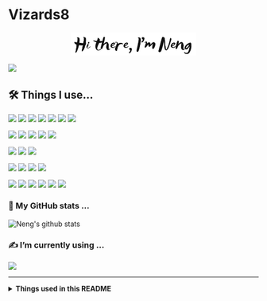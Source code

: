 # Vizards8

<!-- http://yw.yishuzi.cn/image.png?fsize=100&font=Lifelogo%20Easy.ttf&text=Hi%20there,%20I%27m%20Neng&mirror=no&color=111&vcolor=111&bgcolor=fff&alpha=no&output=png&spacing=7&shadow=no&transparent=no&icon=no&iconic=&top_spacing=5&left_spacing=6&icon_size=48 -->
<p align="center">
    <img width="50%" alt="Hi there, I'm Neng" src="./assets/header.png" />
</p>

![](https://vbr.wocr.tk/badge?page_id=Vizards8-visitor-badge&color=779BE7&lcolor=&style=for-the-badge&logo=Github&logoColor=white&custom=CNT%20Views&text=&color=ffffff&cache=on)

## 🛠 Things I use...

![](https://img.shields.io/badge/Java-ED8B00?style=flat-square&logo=openjdk&logoColor=white)
![](https://img.shields.io/badge/-Javascript-F7DF1E?style=flat-square&logo=javascript&logoColor=white)
![](https://img.shields.io/badge/-Typescript-007ACC?style=flat-square&logo=typescript&logoColor=white)
![](https://img.shields.io/badge/Python-3776AB?style=flat-square&logo=python&logoColor=white)
![](https://img.shields.io/badge/HTML5-E34F26?style=flat-square&logo=html5&logoColor=white)
![](https://img.shields.io/badge/CSS3-1572B6?style=flat-square&logo=css3&logoColor=white)
![](https://img.shields.io/badge/-C++-00599C?style=flat-square&logo=c%2B%2B&logoColor=white)
<!-- ![](https://img.shields.io/badge/Swift-FA7343?style=flat-square&logo=swift&logoColor=white) -->

![](https://img.shields.io/badge/React-20232A?style=flat-square&logo=react&logoColor=61DAFB)
![](https://img.shields.io/badge/Vue.js-35495E?style=flat-square&logo=vue.js&logoColor=4FC08D)
![](https://img.shields.io/badge/Next.js-000?style=flat-square&logo=nextdotjs&logoColor=fff&style=for-the-badge)
![](https://img.shields.io/badge/Bootstrap-563D7C?style=flat-square&logo=bootstrap&logoColor=white)
![](https://img.shields.io/badge/Material--UI-0081CB?style=flat-square&logo=material-ui&logoColor=white)
<!-- AntD -->
<!-- Chakra UI -->
<!-- ![](https://img.shields.io/badge/React_Native-20232A?style=flat-square&logo=react&logoColor=61DAFB) -->

![](https://img.shields.io/badge/Django-092E20?style=flat-square&logo=django&logoColor=white)
![](https://img.shields.io/badge/Flask-000000?style=flat-square&logo=flask&logoColor=white)
![](https://img.shields.io/badge/Spring-6DB33F?style=flat-square&logo=spring&logoColor=white)
<!-- <img align="center" width="12%" src="https://fastapi.tiangolo.com/img/logo-margin/logo-teal.png"> -->

![](https://img.shields.io/badge/MySQL-00000F?style=flat-square&logo=mysql&logoColor=white)
![](https://img.shields.io/badge/PostgreSQL-316192?style=flat-square&logo=postgresql&logoColor=white)
![](https://img.shields.io/badge/MongoDB-4EA94B?style=flat-square&logo=mongodb&logoColor=white)
![](https://img.shields.io/badge/redis-%23DD0031.svg?&style=flat-square&logo=redis&logoColor=white)
<!-- ![](https://img.shields.io/badge/SQLite-07405E?style=flat-square&logo=sqlite&logoColor=white) -->

![](https://img.shields.io/badge/-Git-F05032?style=flat-square&logo=git&logoColor=white)
![](https://img.shields.io/badge/-NPM-CB3837?style=flat-square&logo=npm&logoColor=white)
![](https://img.shields.io/badge/Node.js-43853D?style=flat-square&logo=node.js&logoColor=white)
![](https://img.shields.io/badge/docker-%230db7ed.svg?style=flat-square&logo=docker&logoColor=white)
![](https://img.shields.io/badge/Amazon_AWS-232F3E?style=flat-square&logo=amazon-aws&logoColor=white)
![](https://img.shields.io/badge/Google_Cloud-4285F4?style=flat-square&logo=google-cloud&logoColor=white)
<!-- ![](https://img.shields.io/badge/Microsoft_Azure-0089D6?style=flat-square&logo=microsoft-azure&logoColor=white) -->
<!-- ![](https://img.shields.io/badge/Firebase-039BE5?style=flat-square&logo=Firebase&logoColor=white) -->
<!-- ![](https://img.shields.io/badge/Heroku-430098?style=flat-square&logo=heroku&logoColor=white) -->


### 🤔 My GitHub stats ... 

<!-- deploy github readme stats at vercel to link my private repos -->
<img align="center" src="https://github-readme-stats.vercel.app/api?username=Vizards8&show_icons=true&theme=default&count_private=true&include_all_commits=true&theme=buefy&hide_border=true" alt="Neng's github stats" />

### ✍ I’m currently using ... 
<img align="center" src="https://github-readme-stats.vercel.app/api/top-langs/?username=Vizards8&count_private=true&layout=compact&theme=buefy&hide_border=true" />

---

<details>
  <summary><b>Things used in this README</b></summary>
  <br>
  <ol>
    <li>
      <a href="https://github.com/Nathan13888/VisitorBadgeReloaded">Visitor Badge Reloaded</a>
    </li>
    <li>
      <a href="https://github.com/anuraghazra/github-readme-stats">github-readme-stats</a>
    </li>
    <li>
      <a href="https://github.com/Envoy-VC/awesome-badges">Awesome Badges</a>
    </li>
  </ol>
</details>